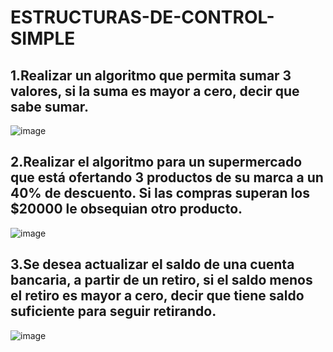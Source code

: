 # ESTRUCTURAS-DE-CONTROL-SIMPLE
## 1.Realizar un algoritmo que permita sumar 3 valores, si la suma es mayor a cero, decir que sabe sumar.
![image](https://github.com/user-attachments/assets/0fd1acfe-5bc6-42b6-be22-ad9c7754772f)

## 2.Realizar el algoritmo para un supermercado que está ofertando 3 productos de su marca a un 40% de descuento. Si las compras superan los $20000 le obsequian otro producto.  
![image](https://github.com/user-attachments/assets/ffdcb07a-c010-4d49-89be-80d16ae457f9)

## 3.Se desea actualizar el saldo de una cuenta bancaria, a partir de un retiro, si el saldo menos el retiro es mayor a cero, decir que tiene saldo suficiente para seguir retirando.  
![image](https://github.com/user-attachments/assets/5b4283b7-ea8d-41e4-95e8-b3e5c9cc771f)


